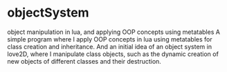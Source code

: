 # objectSystem
object manipulation in lua, and applying OOP concepts using metatables
A simple program where I apply OOP concepts in lua using metatables for class creation and inheritance. And an initial idea of ​​an object system in love2D, where I manipulate class objects, such as the dynamic creation of new objects of different classes and their destruction.